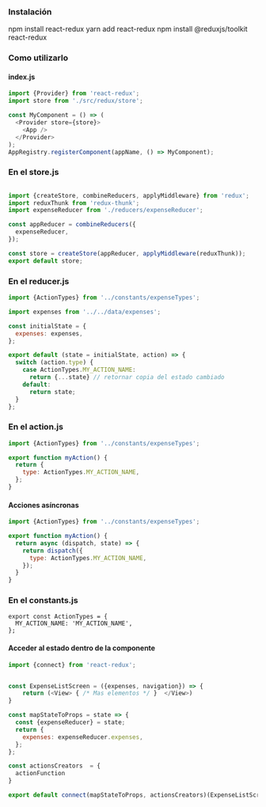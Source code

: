 ### Instalación

npm install react-redux
yarn add react-redux
npm install @reduxjs/toolkit react-redux

### Como utilizarlo

#### index.js

```javascript
import {Provider} from 'react-redux';
import store from './src/redux/store';

const MyComponent = () => (
  <Provider store={store}>
    <App />
  </Provider>
);
AppRegistry.registerComponent(appName, () => MyComponent);

```

### En el store.js

```javascript

import {createStore, combineReducers, applyMiddleware} from 'redux';
import reduxThunk from 'redux-thunk';
import expenseReducer from './reducers/expenseReducer';

const appReducer = combineReducers({
  expenseReducer,
});

const store = createStore(appReducer, applyMiddleware(reduxThunk));
export default store;


```

### En el reducer.js

```javascript
import {ActionTypes} from '../constants/expenseTypes';

import expenses from '../../data/expenses';

const initialState = {
  expenses: expenses,
};

export default (state = initialState, action) => {
  switch (action.type) {
    case ActionTypes.MY_ACTION_NAME:
      return {...state} // retornar copia del estado cambiado
    default:
      return state;
  }
};

```

### En el action.js
```javascript
import {ActionTypes} from '../constants/expenseTypes';

export function myAction() {
  return {
    type: ActionTypes.MY_ACTION_NAME,
  };
}

```
#### Acciones asíncronas
```javascript
import {ActionTypes} from '../constants/expenseTypes';

export function myAction() {
  return async (dispatch, state) => {
    return dispatch({
      type: ActionTypes.MY_ACTION_NAME,
    });
  }
}

```


### En el constants.js

```
export const ActionTypes = {
  MY_ACTION_NAME: 'MY_ACTION_NAME',
};

```

####  Acceder al estado dentro de la componente

```javascript
import {connect} from 'react-redux';


const ExpenseListScreen = ({expenses, navigation}) => { 
    return (<View> { /* Mas elementos */ }  </View>)
}

const mapStateToProps = state => {
  const {expenseReducer} = state;
  return {
    expenses: expenseReducer.expenses,
  };
};

const actionsCreators  = {
  actionFunction
}

export default connect(mapStateToProps, actionsCreators)(ExpenseListScreen);

```
